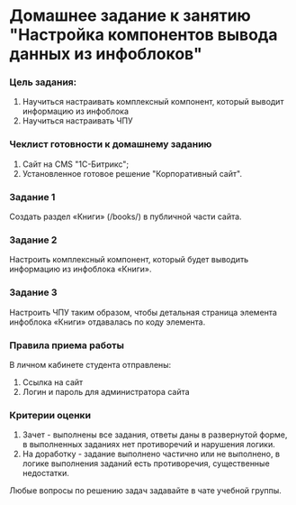 # Домашнее задание к занятию "Настройка компонентов вывода данных из инфоблоков"

### Цель задания:

1. Научиться настраивать комплексный компонент, который выводит информацию из инфоблока
2. Научиться настраивать ЧПУ


### Чеклист готовности к домашнему заданию

1. Сайт на CMS "1С-Битрикс";
2. Установленное готовое решение "Корпоративный сайт".


### Задание 1

Создать раздел «Книги» (/books/) в публичной части сайта.

### Задание 2

Настроить комплексный компонент, который будет выводить информацию из инфоблока «Книги».

### Задание 3

Настроить ЧПУ таким образом, чтобы детальная страница элемента инфоблока «Книги» отдавалась по коду элемента.

### Правила приема работы

В личном кабинете студента отправлены:
1. Ссылка на сайт
2. Логин и пароль для администратора сайта 

### Критерии оценки

1. Зачет - выполнены все задания, ответы даны в развернутой форме, в выполненных заданиях нет противоречий и нарушения логики. 
2. На доработку - задание выполнено частично или не выполнено, в логике выполнения заданий есть противоречия, существенные недостатки.

Любые вопросы по решению задач задавайте в чате учебной группы.
